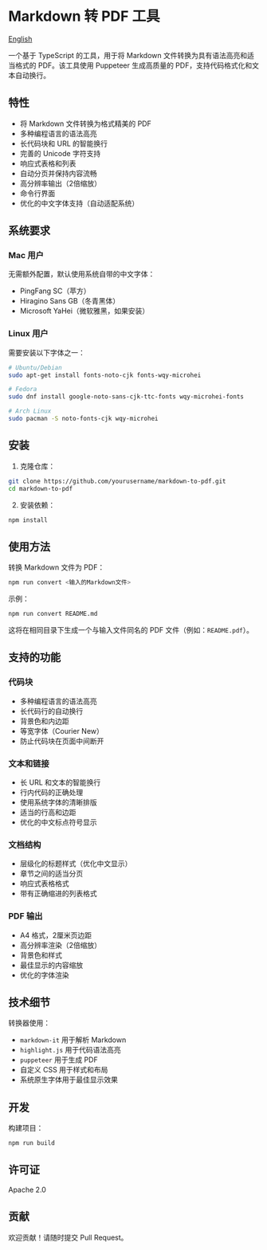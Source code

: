 # Markdown 转 PDF 工具

[English](README.md)

一个基于 TypeScript 的工具，用于将 Markdown 文件转换为具有语法高亮和适当格式的 PDF。该工具使用 Puppeteer 生成高质量的 PDF，支持代码格式化和文本自动换行。

## 特性

- 将 Markdown 文件转换为格式精美的 PDF
- 多种编程语言的语法高亮
- 长代码块和 URL 的智能换行
- 完善的 Unicode 字符支持
- 响应式表格和列表
- 自动分页并保持内容流畅
- 高分辨率输出（2倍缩放）
- 命令行界面
- 优化的中文字体支持（自动适配系统）

## 系统要求

### Mac 用户
无需额外配置，默认使用系统自带的中文字体：
- PingFang SC（苹方）
- Hiragino Sans GB（冬青黑体）
- Microsoft YaHei（微软雅黑，如果安装）

### Linux 用户
需要安装以下字体之一：
```bash
# Ubuntu/Debian
sudo apt-get install fonts-noto-cjk fonts-wqy-microhei

# Fedora
sudo dnf install google-noto-sans-cjk-ttc-fonts wqy-microhei-fonts

# Arch Linux
sudo pacman -S noto-fonts-cjk wqy-microhei
```

## 安装

1. 克隆仓库：
```bash
git clone https://github.com/yourusername/markdown-to-pdf.git
cd markdown-to-pdf
```

2. 安装依赖：
```bash
npm install
```

## 使用方法

转换 Markdown 文件为 PDF：
```bash
npm run convert <输入的Markdown文件>
```

示例：
```bash
npm run convert README.md
```

这将在相同目录下生成一个与输入文件同名的 PDF 文件（例如：`README.pdf`）。

## 支持的功能

### 代码块
- 多种编程语言的语法高亮
- 长代码行的自动换行
- 背景色和内边距
- 等宽字体（Courier New）
- 防止代码块在页面中间断开

### 文本和链接
- 长 URL 和文本的智能换行
- 行内代码的正确处理
- 使用系统字体的清晰排版
- 适当的行高和边距
- 优化的中文标点符号显示

### 文档结构
- 层级化的标题样式（优化中文显示）
- 章节之间的适当分页
- 响应式表格格式
- 带有正确缩进的列表格式

### PDF 输出
- A4 格式，2厘米页边距
- 高分辨率渲染（2倍缩放）
- 背景色和样式
- 最佳显示的内容缩放
- 优化的字体渲染

## 技术细节

转换器使用：
- `markdown-it` 用于解析 Markdown
- `highlight.js` 用于代码语法高亮
- `puppeteer` 用于生成 PDF
- 自定义 CSS 用于样式和布局
- 系统原生字体用于最佳显示效果

## 开发

构建项目：
```bash
npm run build
```

## 许可证

Apache 2.0

## 贡献

欢迎贡献！请随时提交 Pull Request。
